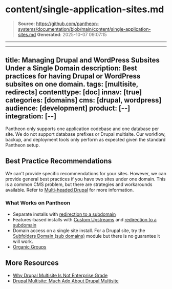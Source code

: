 # content/single-application-sites.md

> **Source**: https://github.com/pantheon-systems/documentation/blob/main/content/single-application-sites.md
> **Generated**: 2025-10-07 09:07:15

---

---
title: Managing Drupal and WordPress Subsites Under a Single Domain
description: Best practices for having Drupal or WordPress subsites on one domain.
tags: [multisite, redirects]
contenttype: [doc]
innav: [true]
categories: [domains]
cms: [drupal, wordpress]
audience: [development]
product: [--]
integration: [--]
---

Pantheon only supports one application codebase and one database per site. We do not support database prefixes or Drupal multisite. Our workflow, backup, and deployment tools only perform as expected given the standard Pantheon setup.

## Best Practice Recommendations
We can't provide specific recommendations for your sites. However, we can provide general best practices if you have two sites under one domain. This is a common CMS problem, but there are strategies and workarounds available. Refer to [Multi-headed Drupal](https://www.palantir.net/blog/multi-headed-drupal) for more information.

### What Works on Pantheon

- Separate installs with [redirection to a subdomain](/guides/domains)
- Features-based installs with [Custom Upstreams](/guides/custom-upstream) and [redirection to a subdomain](/guides/domains)
- Domain access on a single site install. For a Drupal site, try the [Subfolders Domain (sub domains)](https://www.drupal.org/project/subfolders_domain) module but there is no guarantee it will work.
- [Organic Groups](https://www.drupal.org/project/og)  

## More Resources

- [Why Drupal Multisite Is Not Enterprise Grade](https://pantheon.io/blog/why-drupal-multisite-not-enterprise-grade)  
- [Drupal Multisite: Much Ado About Drupal Multisite](https://pantheon.io/blog/drupal-multisite-much-ado-about-drupal-multisite)  
